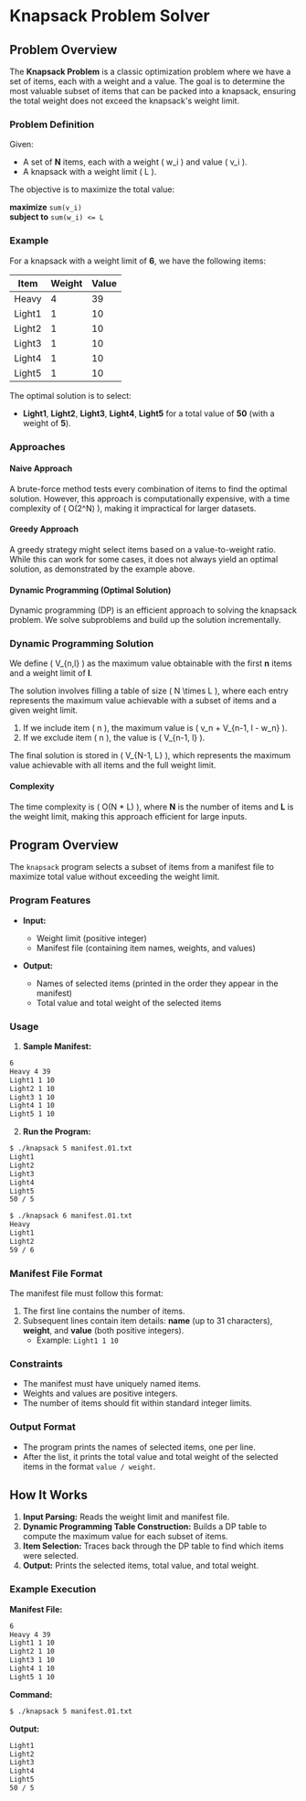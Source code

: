 # Knapsack Problem Solver

## Problem Overview

The **Knapsack Problem** is a classic optimization problem where we have a set of items, each with a weight and a value. The goal is to determine the most valuable subset of items that can be packed into a knapsack, ensuring the total weight does not exceed the knapsack's weight limit.

### Problem Definition

Given:
- A set of **N** items, each with a weight \( w_i \) and value \( v_i \).
- A knapsack with a weight limit \( L \).

The objective is to maximize the total value:

**maximize** `sum(v_i)`  
**subject to** `sum(w_i) <= L`

### Example

For a knapsack with a weight limit of **6**, we have the following items:

| Item   | Weight | Value |
|--------|--------|-------|
| Heavy  | 4      | 39    |
| Light1 | 1      | 10    |
| Light2 | 1      | 10    |
| Light3 | 1      | 10    |
| Light4 | 1      | 10    |
| Light5 | 1      | 10    |

The optimal solution is to select:
- **Light1**, **Light2**, **Light3**, **Light4**, **Light5** for a total value of **50** (with a weight of **5**).

### Approaches

#### Naive Approach
A brute-force method tests every combination of items to find the optimal solution. However, this approach is computationally expensive, with a time complexity of \( O(2^N) \), making it impractical for larger datasets.

#### Greedy Approach
A greedy strategy might select items based on a value-to-weight ratio. While this can work for some cases, it does not always yield an optimal solution, as demonstrated by the example above.

#### Dynamic Programming (Optimal Solution)
Dynamic programming (DP) is an efficient approach to solving the knapsack problem. We solve subproblems and build up the solution incrementally.

### Dynamic Programming Solution

We define \( V_{n,l} \) as the maximum value obtainable with the first **n** items and a weight limit of **l**.

The solution involves filling a table of size \( N \times L \), where each entry represents the maximum value achievable with a subset of items and a given weight limit.

1. If we include item \( n \), the maximum value is \( v_n + V_{n-1, l - w_n} \).
2. If we exclude item \( n \), the value is \( V_{n-1, l} \).

The final solution is stored in \( V_{N-1, L} \), which represents the maximum value achievable with all items and the full weight limit.

#### Complexity
The time complexity is \( O(N * L) \), where **N** is the number of items and **L** is the weight limit, making this approach efficient for large inputs.

## Program Overview

The `knapsack` program selects a subset of items from a manifest file to maximize total value without exceeding the weight limit.

### Program Features

- **Input:**
  - Weight limit (positive integer)
  - Manifest file (containing item names, weights, and values)

- **Output:**
  - Names of selected items (printed in the order they appear in the manifest)
  - Total value and total weight of the selected items

### Usage

1. **Sample Manifest:**

```txt
6
Heavy 4 39
Light1 1 10
Light2 1 10
Light3 1 10
Light4 1 10
Light5 1 10
```

2. **Run the Program:**

```bash
$ ./knapsack 5 manifest.01.txt
Light1
Light2
Light3
Light4
Light5
50 / 5

$ ./knapsack 6 manifest.01.txt
Heavy
Light1
Light2
59 / 6
```

### Manifest File Format

The manifest file must follow this format:

1. The first line contains the number of items.
2. Subsequent lines contain item details: **name** (up to 31 characters), **weight**, and **value** (both positive integers).
   - Example: `Light1 1 10`

### Constraints

- The manifest must have uniquely named items.
- Weights and values are positive integers.
- The number of items should fit within standard integer limits.

### Output Format

- The program prints the names of selected items, one per line.
- After the list, it prints the total value and total weight of the selected items in the format `value / weight`.

## How It Works

1. **Input Parsing:** Reads the weight limit and manifest file.
2. **Dynamic Programming Table Construction:** Builds a DP table to compute the maximum value for each subset of items.
3. **Item Selection:** Traces back through the DP table to find which items were selected.
4. **Output:** Prints the selected items, total value, and total weight.

### Example Execution

**Manifest File:**
```txt
6
Heavy 4 39
Light1 1 10
Light2 1 10
Light3 1 10
Light4 1 10
Light5 1 10
```

**Command:**

```bash
$ ./knapsack 5 manifest.01.txt
```

**Output:**
```bash
Light1
Light2
Light3
Light4
Light5
50 / 5
```

